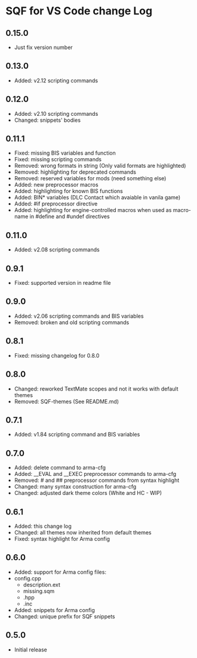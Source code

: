 # SQF for VS Code change Log

## 0.15.0

* Just fix version number

## 0.13.0

* Added: v2.12 scripting commands

## 0.12.0

* Added: v2.10 scripting commands
* Changed: snippets' bodies

## 0.11.1

* Fixed: missing BIS variables and function
* Fixed: missing scripting commands
* Removed: wrong formats in string (Only valid formats are highlighted)
* Removed: highlighting for deprecated commands
* Removed: reserved variables for mods (need something else)
* Added: new preprocessor macros
* Added: highlighting for known BIS functions
* Added: BIN* variables (DLC Contact which avaiable in vanila game)
* Added: #if preprocessor directive
* Added: highlighting for engine-controlled macros when used as macro-name in #define and #undef directives

## 0.11.0

* Added: v2.08 scripting commands

## 0.9.1

* Fixed: supported version in readme file

## 0.9.0

* Added: v2.06 scripting commands and BIS variables
* Removed: broken and old scripting commands

## 0.8.1

* Fixed: missing changelog for 0.8.0

## 0.8.0

* Changed: reworked TextMate scopes and not it works with default themes
* Removed: SQF-themes (See README.md)

## 0.7.1

* Added: v1.84 scripting command and BIS variables

## 0.7.0

* Added: delete command to arma-cfg
* Added: \_\_EVAL and \_\_EXEC preprocessor commands to arma-cfg
* Removed: # and ## preprocessor commands from syntax highlight
* Changed: many syntax construction for arma-cfg
* Changed: adjusted dark theme colors (White and HC - WIP)

## 0.6.1

* Added: this change log
* Changed: all themes now inherited from default themes
* Fixed: syntax highlight for Arma config

## 0.6.0

* Added: support for Arma config files:
* config.cpp
  * description.ext
  * missing.sqm
  * .hpp
  * .inc
* Added: snippets for Arma config
* Changed: unique prefix for SQF snippets

## 0.5.0

* Initial release
